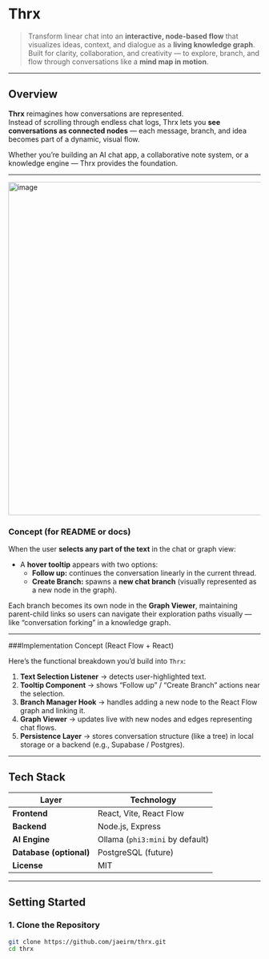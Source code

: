 # Thrx

> Transform linear chat into an **interactive, node-based flow** that visualizes ideas, context, and dialogue as a **living knowledge graph**.  
> Built for clarity, collaboration, and creativity — to explore, branch, and flow through conversations like a **mind map in motion**.

---

## Overview

**Thrx** reimagines how conversations are represented.  
Instead of scrolling through endless chat logs, Thrx lets you **see conversations as connected nodes** — each message, branch, and idea becomes part of a dynamic, visual flow.

Whether you’re building an AI chat app, a collaborative note system, or a knowledge engine — Thrx provides the foundation.

---
<img width="981" height="666" alt="image" src="https://github.com/user-attachments/assets/4afd5a37-a4b8-44c2-9f9a-9837aba73a73" />

### Concept (for README or docs)

When the user **selects any part of the text** in the chat or graph view:

- A **hover tooltip** appears with two options:
  - **Follow up:** continues the conversation linearly in the current thread.
  - **Create Branch:** spawns a **new chat branch** (visually represented as a new node in the graph).

Each branch becomes its own node in the **Graph Viewer**, maintaining parent-child links so users can navigate their exploration paths visually — like “conversation forking” in a knowledge graph.

---

###Implementation Concept (React Flow + React)

Here’s the functional breakdown you’d build into `Thrx`:

1. **Text Selection Listener** → detects user-highlighted text.
2. **Tooltip Component** → shows “Follow up” / “Create Branch” actions near the selection.
3. **Branch Manager Hook** → handles adding a new node to the React Flow graph and linking it.
4. **Graph Viewer** → updates live with new nodes and edges representing chat flows.
5. **Persistence Layer** → stores conversation structure (like a tree) in local storage or a backend (e.g., Supabase / Postgres).

---

## Tech Stack

| Layer | Technology |
|-------|-------------|
| **Frontend** | React, Vite, React Flow |
| **Backend** | Node.js, Express |
| **AI Engine** | Ollama (`phi3:mini` by default) |
| **Database (optional)** | PostgreSQL (future) |
| **License** | MIT |

---

## Setting Started

### 1. Clone the Repository
```bash
git clone https://github.com/jaeirm/thrx.git
cd thrx
